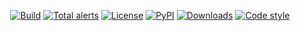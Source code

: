 <p align="center">
<a href="https://github.com/spapanik/dj_settings/actions/workflows/build.yml"><img alt="Build" src="https://github.com/spapanik/dj_settings/actions/workflows/build.yml/badge.svg"></a>
<a href="https://lgtm.com/projects/g/spapanik/dj_settings/alerts/"><img alt="Total alerts" src="https://img.shields.io/lgtm/alerts/g/spapanik/dj_settings.svg"/></a>
<a href="https://github.com/spapanik/dj_settings/blob/main/LICENSE.txt"><img alt="License" src="https://img.shields.io/github/license/spapanik/dj_settings"></a>
<a href="https://pypi.org/project/dj_settings"><img alt="PyPI" src="https://img.shields.io/pypi/v/dj_settings"></a>
<a href="https://pepy.tech/project/dj_settings"><img alt="Downloads" src="https://pepy.tech/badge/dj_settings"></a>
<a href="https://github.com/psf/black"><img alt="Code style" src="https://img.shields.io/badge/code%20style-black-000000.svg"></a>
</p>
